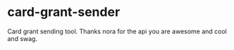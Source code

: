 # card-grant-sender
Card grant sending tool. Thanks nora for the api you are awesome and cool and swag.
